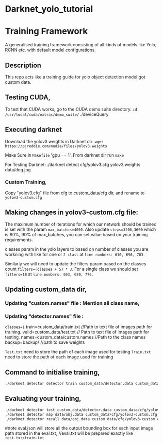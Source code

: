 # Darknet_yolo_tutorial

# Training Framework

A generalised training framework consisting of all kinds of models like Yolo, RCNN etc. with default model configurations.

## Description
This repo acts like a training guide for yolo object detection model got custom data.

## Testing CUDA,
To test that CUDA works, go to the CUDA demo suite directory:
`cd /usr/local/cuda/extras/demo_suite/`
./deviceQuery

## Executing  darknet
Download the yolov3 weights in Darknet dir:
`wget https://pjreddie.com/media/files/yolov3.weights`

Make Sure in `Makefile` 'gpu == 1'.
From darknet dir run `make`

For Testing Darknet:
./darknet detect cfg/yolov3.cfg yolov3.weights data/dog.jpg

###  Custom Training,
Copy "yolov3.cfg" file from cfg to custom_data/cfg dir, and rename to `yolov3-custom.cfg`

## Making changes in yolov3-custom.cfg file:

The maximum number of iterations for which our network should be trained is set with the param `max_batches=4000`. Also update `steps=3200,3600` which is 80%, 90% of max_batches, you can set value based on your training requirements.

classes param in the yolo layers to based on number of classes you are workning with like for one or `2 class` at `line numbers: 610, 696, 783`.

Similarly we will need to update the filters param based on the classes count `filters=(classes + 5) * 3`. 
For a single class we should set `filters=18` at `line numbers: 603, 689, 776`.

## Updating custom_data dir,
### Updating "custom.names" file : Mention all class name,
### Updating "detector.names" file : 
`classes=1`
train=custom_data/train.txt //Path to text file of images path for training.
valid=custom_data/test.txt // Path to text file of images path for testing.
names=custom_data/custom.names //Path to the class names
backup=backup/ //path to save weights

`Test.txt` need to store the path of each image used for testing
`Train.txt`  need to store the path of each image used for training

## Command to initialise training, 
```bash
./darknet detector detector train custom_data/detector.data custom_data/cfg/yolov3-custom.cfg yolov3.weights
```
## Evaluating your training,
```bash 
./darknet detector test custom_data/detector.data custom_data/cfg/yolov3-custom.cfg backup/yolov3_final.weights -ext_output -out eval.json < eval.txt
./darknet detector map data/obj.data custom_data/cfg/yolov3-custom.cfg backup/yolov3_final.weights
./darknet detector recall data/obj.data custom_data/cfg/yolov3-custom.cfg backup/yolov3_final.weights
```
#note eval.json will store all the output bounding box for each input image path stored in the eval.txt, //eval.txt will be prepared exactly like `test.txt/train.txt`